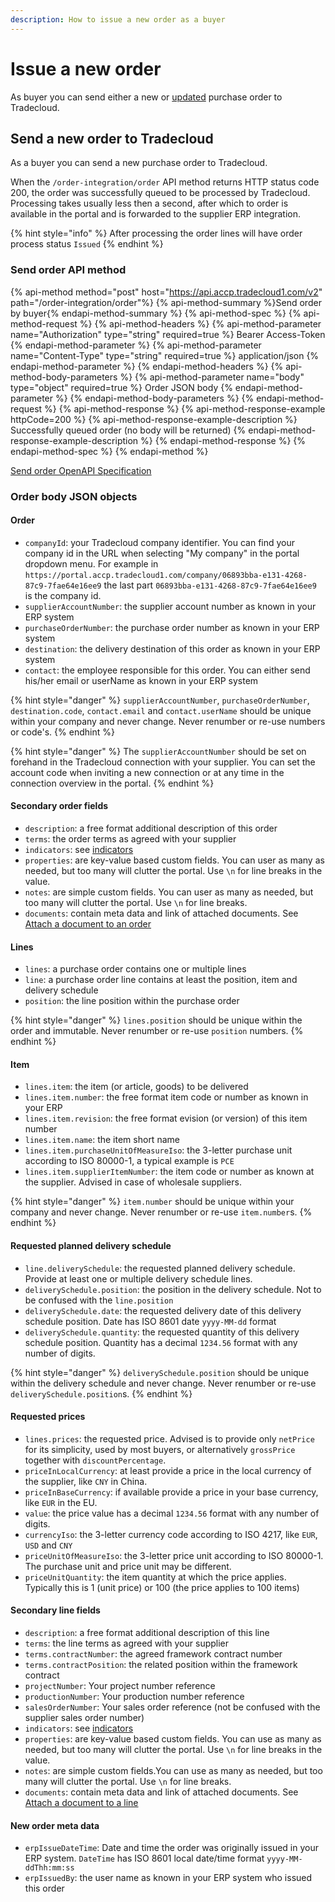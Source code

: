 ```yaml
---
description: How to issue a new order as a buyer
---
```


# Issue a new order

As buyer you can send either a new or [updated](reissue.md) purchase order to Tradecloud.

## Send a new order to Tradecloud

As a buyer you can send a new purchase order to Tradecloud.

When the `/order-integration/order` API method returns HTTP status code 200, the order was successfully queued to be processed by Tradecloud. Processing takes usually less then a second, after which to order is available in the portal and is forwarded to the supplier ERP integration.

{% hint style="info" %}
After processing the order lines will have order process status `Issued`
{% endhint %}

### Send order API method

{% api-method method="post" host="https://api.accp.tradecloud1.com/v2" path="/order-integration/order"%}
{% api-method-summary %}Send order by buyer{% endapi-method-summary %}
{% api-method-spec %}
{% api-method-request %}
{% api-method-headers %}
{% api-method-parameter name="Authorization" type="string" required=true %} Bearer Access-Token {% endapi-method-parameter %}
{% api-method-parameter name="Content-Type" type="string" required=true %} application/json {% endapi-method-parameter %}
{% endapi-method-headers %}
{% api-method-body-parameters %}
{% api-method-parameter name="body" type="object" required=true %} Order JSON body {% endapi-method-parameter %}
{% endapi-method-body-parameters %}
{% endapi-method-request %}
{% api-method-response %}
{% api-method-response-example httpCode=200 %}
{% api-method-response-example-description %} Successfully queued order (no body will be returned) {% endapi-method-response-example-description %}
{% endapi-method-response %}
{% endapi-method-spec %}
{% endapi-method %}

 [Send order OpenAPI Specification](https://swagger-ui.accp.tradecloud1.com/?url=https://api.accp.tradecloud1.com/v2/order-integration/specs.yaml#/order-integration/sendOrderByBuyerRoute)

### Order body JSON objects

#### Order

- `companyId`: your Tradecloud company identifier. You can find your company id in the URL when selecting "My company" in the portal dropdown menu. For example in `https://portal.accp.tradecloud1.com/company/06893bba-e131-4268-87c9-7fae64e16ee9` the last part `06893bba-e131-4268-87c9-7fae64e16ee9` is the company id.
- `supplierAccountNumber`: the supplier account number as known in your ERP system
- `purchaseOrderNumber`: the purchase order number as known in your ERP system
- `destination`: the delivery destination of this order as known in your ERP system
- `contact`: the employee responsible for this order. You can either send his/her email or userName as known in your ERP system
  
{% hint style="danger" %}
`supplierAccountNumber`, `purchaseOrderNumber`, `destination.code`, `contact.email` and `contact.userName` should be unique within your company and never change. Never renumber or re-use numbers or code's.
{% endhint %}

{% hint style="danger" %}
The `supplierAccountNumber` should be set on forehand in the Tradecloud connection with your supplier. You can set the account code when inviting a new connection or at any time in the connection overview in the portal.
{% endhint %}

#### Secondary order fields

- `description`: a free format additional description of this order
- `terms`: the order terms as agreed with your supplier
- `indicators`: see [indicators](indicators.md)
- `properties`: are key-value based custom fields. You can user as many as needed, but too many will clutter the portal. Use `\n` for line breaks in the value.
- `notes`: are simple custom fields. You can user as many as needed, but too many will clutter the portal. Use `\n` for line breaks.
- `documents`: contain meta data and link of attached documents. See [Attach a document to an order](order/buyer/attach-document.md)

#### Lines

- `lines`: a purchase order contains one or multiple lines
- `line`: a purchase order line contains at least the position, item and delivery schedule
- `position`: the line position within the purchase order

{% hint style="danger" %}
`lines.position` should be unique within the order and immutable.
Never renumber or re-use `position` numbers.
{% endhint %}

#### Item

- `lines.item`: the item (or article, goods) to be delivered
- `lines.item.number`: the free format item code or number as known in your ERP
- `lines.item.revision`: the free format evision (or version) of this item number
- `lines.item.name`: the item short name
- `lines.item.purchaseUnitOfMeasureIso`: the 3-letter purchase unit according to ISO 80000-1, a typical example is `PCE`
- `lines.item.supplierItemNumber`: the item code or number as known at the supplier. Advised in case of wholesale suppliers.

{% hint style="danger" %}
`item.number` should be unique within your company and never change.
Never renumber or re-use `item.number`s.
{% endhint %}

#### Requested planned delivery schedule

- `line.deliverySchedule`: the requested planned delivery schedule. Provide at least one or multiple delivery schedule lines.
- `deliverySchedule.position`: the position in the delivery schedule. Not to be confused with the `line.position`
- `deliverySchedule.date`: the requested delivery date of this delivery schedule position. Date has ISO 8601 date `yyyy-MM-dd` format
- `deliverySchedule.quantity`: the requested quantity of this delivery schedule position. Quantity has a decimal `1234.56` format with any number of digits.

{% hint style="danger" %}
`deliverySchedule.position` should be unique within the delivery schedule and never change.
Never renumber or re-use `deliverySchedule.position`s.
{% endhint %}

#### Requested prices

- `lines.prices`: the requested price. Advised is to provide only `netPrice` for its simplicity, used by most buyers, or alternatively `grossPrice` together with `discountPercentage`. 
- `priceInLocalCurrency`: at least provide a price in the local currency of the supplier, like `CNY` in China.
- `priceInBaseCurrency`: if available provide a price in your base currency, like `EUR` in the EU.
- `value`: the price value has a decimal `1234.56` format with any number of digits.
- `currencyIso`: the 3-letter currency code according to ISO 4217, like `EUR`, `USD` and `CNY`
- `priceUnitOfMeasureIso`: the 3-letter price unit according to ISO 80000-1. The purchase unit and price unit may be different.
- `priceUnitQuantity`: the item quantity at which the price applies. Typically this is 1 (unit price) or 100 (the price applies to 100 items)

#### Secondary line fields

- `description`: a free format additional description of this line
- `terms`: the line terms as agreed with your supplier
- `terms.contractNumber`: the agreed framework contract number
- `terms.contractPosition`: the related position within the framework contract
- `projectNumber`: Your project number reference
- `productionNumber`:  Your production number reference
- `salesOrderNumber`:  Your sales order reference (not be confused with the supplier sales order number)
- `indicators`: see [indicators](indicators.md)
- `properties`: are key-value based custom fields. You can use as many as needed, but too many will clutter the portal.  Use `\n` for line breaks in the value.
- `notes`: are simple custom fields.You can use as many as needed, but too many will clutter the portal. Use `\n` for line breaks.
- `documents`: contain meta data and link of attached documents. See [Attach a document to a line](order/buyer/attach-document.md)

#### New order meta data

- `erpIssueDateTime`: Date and time the order was originally issued in your ERP system. `DateTime` has ISO 8601 local date/time format `yyyy-MM-ddThh:mm:ss`
- `erpIssuedBy`: the user name as known in your ERP system who issued this order
